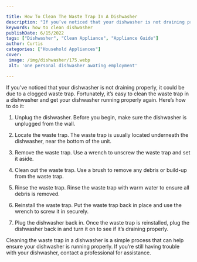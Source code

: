 ```yaml
---

title: How To Clean The Waste Trap In A Dishwasher
description: "If you’ve noticed that your dishwasher is not draining properly, it could be due to a clogged waste trap. Fortunately, it’s easy t...get the full scoop"
keywords: how to clean dishwasher
publishDate: 6/15/2022
tags: ["Dishwasher", "Clean Appliance", "Appliance Guide"]
author: Curtis
categories: ["Household Appliances"]
cover: 
 image: /img/dishwasher/175.webp
 alt: 'one personal dishwasher awating employment'

---
```


If you’ve noticed that your dishwasher is not draining properly, it could be due to a clogged waste trap. Fortunately, it’s easy to clean the waste trap in a dishwasher and get your dishwasher running properly again. Here’s how to do it:

1. Unplug the dishwasher. Before you begin, make sure the dishwasher is unplugged from the wall.

2. Locate the waste trap. The waste trap is usually located underneath the dishwasher, near the bottom of the unit.

3. Remove the waste trap. Use a wrench to unscrew the waste trap and set it aside.

4. Clean out the waste trap. Use a brush to remove any debris or build-up from the waste trap.

5. Rinse the waste trap. Rinse the waste trap with warm water to ensure all debris is removed.

6. Reinstall the waste trap. Put the waste trap back in place and use the wrench to screw it in securely.

7. Plug the dishwasher back in. Once the waste trap is reinstalled, plug the dishwasher back in and turn it on to see if it’s draining properly.

Cleaning the waste trap in a dishwasher is a simple process that can help ensure your dishwasher is running properly. If you’re still having trouble with your dishwasher, contact a professional for assistance.
